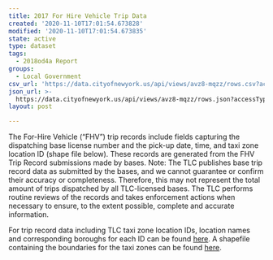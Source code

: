```yaml
---
title: 2017 For Hire Vehicle Trip Data
created: '2020-11-10T17:01:54.673828'
modified: '2020-11-10T17:01:54.673835'
state: active
type: dataset
tags:
  - 2018od4a Report
groups:
  - Local Government
csv_url: 'https://data.cityofnewyork.us/api/views/avz8-mqzz/rows.csv?accessType=DOWNLOAD'
json_url: >-
  https://data.cityofnewyork.us/api/views/avz8-mqzz/rows.json?accessType=DOWNLOAD
layout: post

---
```

The For-Hire Vehicle (“FHV”) trip records include fields capturing the dispatching base license number and the pick-up date, time, and taxi zone location ID (shape file below). These records are generated from the FHV Trip Record submissions made by bases. Note: The TLC publishes base trip record data as submitted by the bases, and we cannot guarantee or confirm their accuracy or completeness. Therefore, this may not represent the total amount of trips dispatched by all TLC-licensed bases. The TLC performs routine reviews of the records and takes enforcement actions when necessary to ensure, to the extent possible, complete and accurate information.

For trip record data including TLC taxi zone location IDs, location names and corresponding boroughs for each ID can be found <a href="https://s3.amazonaws.com/nyc-tlc/misc/taxi+_zone_lookup.csv">here</a>. A shapefile containing the boundaries for the taxi zones can be found <a href="https://s3.amazonaws.com/nyc-tlc/misc/taxi_zones.zip">here</a>.
